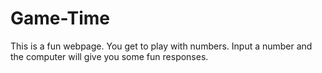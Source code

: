 # Game-Time
This is a fun webpage. You get to play with numbers. Input a number and the computer will give you some fun responses.
